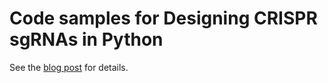# Code samples for Designing CRISPR sgRNAs in Python
See the [blog post](https://medium.com/p/cd693674237d/) for details.
